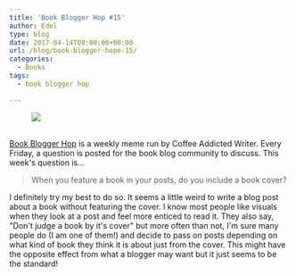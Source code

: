 ```yaml
---
title: 'Book Blogger Hop #15'
author: Edel
type: blog
date: 2017-04-14T08:00:00+00:00
url: /blog/book-blogger-hope-15/
categories:
  - Books
tags:
  - book blogger hop

---
```

<figure><a rel="_nofollow" href="http://www.coffeeaddictedwriter.com/p/blog-page.html"><img src="https://i1.wp.com/3.bp.blogspot.com/-2bKizvp-A9w/WEjGAM4OjJI/AAAAAAAAV50/nU3xHQNtvSQQ8dRsB8OueG061E99KPrYACLcB/s1600/Book%2BBlogger%2BHop%2B%2528Final%2529.png?w=663&#038;ssl=1" data-recalc-dims="1" /></a></figure> 

<a rel="_nofollow" href="http://www.coffeeaddictedwriter.com/p/blog-page.html"></a>

<a rel="_nofollow" href="http://www.coffeeaddictedwriter.com/p/blog-page.html"><br /> </a><a rel="_nofollow" href="http://www.coffeeaddictedwriter.com/p/blog-page.html">Book Blogger Hop</a> is a weekly meme run by Coffee Addicted Writer. Every Friday, a question is posted for the book blog community to discuss. This week's question is&#8230;

> When you feature a book in your posts, do you include a book cover?

I definitely try my best to do so. It seems a little weird to write a blog post about a book without featuring the cover. I know most people like visuals when they look at a post and feel more enticed to read it. They also say, "Don't judge a book by it's cover" but more often than not, I'm sure many people do (I am one of them!) and decide to pass on posts depending on what kind of book they think it is about just from the cover. This might have the opposite effect from what a blogger may want but it just seems to be the standard!